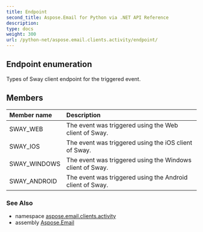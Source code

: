 ```yaml
---
title: Endpoint
second_title: Aspose.Email for Python via .NET API Reference
description: 
type: docs
weight: 300
url: /python-net/aspose.email.clients.activity/endpoint/
---
```


## Endpoint enumeration

Types of Sway client endpoint for the triggered event.

## Members
| Member name | Description |
| :- | :- |
|SWAY_WEB|The event was triggered using the Web client of Sway.|
|SWAY_IOS|The event was triggered using the iOS client of Sway.|
|SWAY_WINDOWS|The event was triggered using the Windows client of Sway.|
|SWAY_ANDROID|The event was triggered using the Android client of Sway.|

### See Also

* namespace [aspose.email.clients.activity](/python-net/aspose.email.clients.activity/)
* assembly [Aspose.Email](/python-net/)

